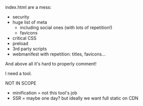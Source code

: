 

index.html are a mess:
- security
- huge list of meta
  - including social ones (with lots of repetition!)
  - favicons
- critical CSS
- preload
- 3rd party scripts
- webmanifest with repetition: titles, favicons...

And above all it's hard to properly comment!

I need a tool.


NOT IN SCOPE
* minification = not this tool's job
* SSR = maybe one day? but ideally we want full static on CDN
